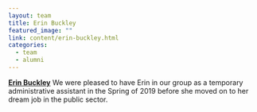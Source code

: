 ```yaml
---
layout: team
title: Erin Buckley
featured_image: ""
link: content/erin-buckley.html
categories:
  - team
  - alumni
---
```

**[Erin Buckley](content/erin-buckley.html)** We were pleased to have Erin in our group as a temporary administrative assistant in the Spring of 2019 before she moved on to her dream job in the public sector.